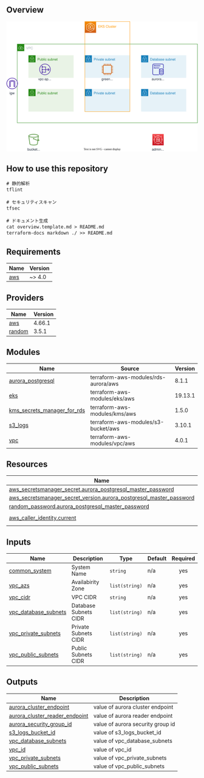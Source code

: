## Overview
![Overview](overview.drawio.svg)


## How to use this repository
```
# 静的解析
tflint

# セキュリティスキャン
tfsec

# ドキュメント生成
cat overview.template.md > README.md
terraform-docs markdown ./ >> README.md
```

## Requirements

| Name | Version |
|------|---------|
| <a name="requirement_aws"></a> [aws](#requirement\_aws) | ~> 4.0 |

## Providers

| Name | Version |
|------|---------|
| <a name="provider_aws"></a> [aws](#provider\_aws) | 4.66.1 |
| <a name="provider_random"></a> [random](#provider\_random) | 3.5.1 |

## Modules

| Name | Source | Version |
|------|--------|---------|
| <a name="module_aurora_postgresql"></a> [aurora\_postgresql](#module\_aurora\_postgresql) | terraform-aws-modules/rds-aurora/aws | 8.1.1 |
| <a name="module_eks"></a> [eks](#module\_eks) | terraform-aws-modules/eks/aws | 19.13.1 |
| <a name="module_kms_secrets_manager_for_rds"></a> [kms\_secrets\_manager\_for\_rds](#module\_kms\_secrets\_manager\_for\_rds) | terraform-aws-modules/kms/aws | 1.5.0 |
| <a name="module_s3_logs"></a> [s3\_logs](#module\_s3\_logs) | terraform-aws-modules/s3-bucket/aws | 3.10.1 |
| <a name="module_vpc"></a> [vpc](#module\_vpc) | terraform-aws-modules/vpc/aws | 4.0.1 |

## Resources

| Name | Type |
|------|------|
| [aws_secretsmanager_secret.aurora_postgresql_master_password](https://registry.terraform.io/providers/hashicorp/aws/latest/docs/resources/secretsmanager_secret) | resource |
| [aws_secretsmanager_secret_version.aurora_postgresql_master_password](https://registry.terraform.io/providers/hashicorp/aws/latest/docs/resources/secretsmanager_secret_version) | resource |
| [random_password.aurora_postgresql_master_password](https://registry.terraform.io/providers/hashicorp/random/latest/docs/resources/password) | resource |
| [aws_caller_identity.current](https://registry.terraform.io/providers/hashicorp/aws/latest/docs/data-sources/caller_identity) | data source |

## Inputs

| Name | Description | Type | Default | Required |
|------|-------------|------|---------|:--------:|
| <a name="input_common_system"></a> [common\_system](#input\_common\_system) | System Name | `string` | n/a | yes |
| <a name="input_vpc_azs"></a> [vpc\_azs](#input\_vpc\_azs) | Availabirity Zone | `list(string)` | n/a | yes |
| <a name="input_vpc_cidr"></a> [vpc\_cidr](#input\_vpc\_cidr) | VPC CIDR | `string` | n/a | yes |
| <a name="input_vpc_database_subnets"></a> [vpc\_database\_subnets](#input\_vpc\_database\_subnets) | Database Subnets CIDR | `list(string)` | n/a | yes |
| <a name="input_vpc_private_subnets"></a> [vpc\_private\_subnets](#input\_vpc\_private\_subnets) | Private Subnets CIDR | `list(string)` | n/a | yes |
| <a name="input_vpc_public_subnets"></a> [vpc\_public\_subnets](#input\_vpc\_public\_subnets) | Public Subnets CIDR | `list(string)` | n/a | yes |

## Outputs

| Name | Description |
|------|-------------|
| <a name="output_aurora_cluster_endpoint"></a> [aurora\_cluster\_endpoint](#output\_aurora\_cluster\_endpoint) | value of aurora cluster endpoint |
| <a name="output_aurora_cluster_reader_endpoint"></a> [aurora\_cluster\_reader\_endpoint](#output\_aurora\_cluster\_reader\_endpoint) | value of aurora reader endpoint |
| <a name="output_aurora_security_group_id"></a> [aurora\_security\_group\_id](#output\_aurora\_security\_group\_id) | value of aurora security group id |
| <a name="output_s3_logs_bucket_id"></a> [s3\_logs\_bucket\_id](#output\_s3\_logs\_bucket\_id) | value of s3\_logs\_bucket\_id |
| <a name="output_vpc_database_subnets"></a> [vpc\_database\_subnets](#output\_vpc\_database\_subnets) | value of vpc\_database\_subnets |
| <a name="output_vpc_id"></a> [vpc\_id](#output\_vpc\_id) | value of vpc\_id |
| <a name="output_vpc_private_subnets"></a> [vpc\_private\_subnets](#output\_vpc\_private\_subnets) | value of vpc\_private\_subnets |
| <a name="output_vpc_public_subnets"></a> [vpc\_public\_subnets](#output\_vpc\_public\_subnets) | value of vpc\_public\_subnets |
